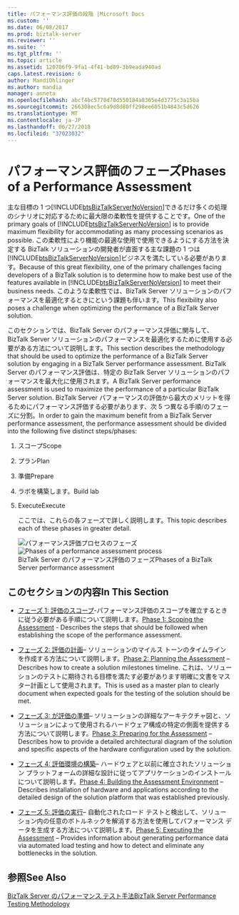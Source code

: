 ```yaml
---
title: パフォーマンス評価の段階 |Microsoft Docs
ms.custom: ''
ms.date: 06/08/2017
ms.prod: biztalk-server
ms.reviewer: ''
ms.suite: ''
ms.tgt_pltfrm: ''
ms.topic: article
ms.assetid: 120706f9-9fa1-4f41-bd89-3b9eada940ad
caps.latest.revision: 6
author: MandiOhlinger
ms.author: mandia
manager: anneta
ms.openlocfilehash: abcf4bc5778d78d550184a8365e4d3775c3a15ba
ms.sourcegitcommit: 266308ec5c6a9d8d80ff298ee6051b4843c5d626
ms.translationtype: MT
ms.contentlocale: ja-JP
ms.lasthandoff: 06/27/2018
ms.locfileid: "37023032"
---
```

# <a name="phases-of-a-performance-assessment"></a><span data-ttu-id="dd32f-102">パフォーマンス評価のフェーズ</span><span class="sxs-lookup"><span data-stu-id="dd32f-102">Phases of a Performance Assessment</span></span>
<span data-ttu-id="dd32f-103">主な目標の 1 つ[!INCLUDE[btsBizTalkServerNoVersion](../includes/btsbiztalkservernoversion-md.md)]できるだけ多くの処理のシナリオに対応するために最大限の柔軟性を提供することです。</span><span class="sxs-lookup"><span data-stu-id="dd32f-103">One of the primary goals of [!INCLUDE[btsBizTalkServerNoVersion](../includes/btsbiztalkservernoversion-md.md)] is to provide maximum flexibility for accommodating as many processing scenarios as possible.</span></span> <span data-ttu-id="dd32f-104">この柔軟性により機能の最適な使用で使用できるようにする方法を決定する BizTalk ソリューションの開発者が直面する主な課題の 1 つは[!INCLUDE[btsBizTalkServerNoVersion](../includes/btsbiztalkservernoversion-md.md)]ビジネスを満たしている必要があります。</span><span class="sxs-lookup"><span data-stu-id="dd32f-104">Because of this great flexibility, one of the primary challenges facing developers of a BizTalk solution is to determine how to make best use of the features available in [!INCLUDE[btsBizTalkServerNoVersion](../includes/btsbiztalkservernoversion-md.md)] to meet their business needs.</span></span> <span data-ttu-id="dd32f-105">このような柔軟性では、BizTalk Server ソリューションのパフォーマンスを最適化するときにという課題も伴います。</span><span class="sxs-lookup"><span data-stu-id="dd32f-105">This flexibility also poses a challenge when optimizing the performance of a BizTalk Server solution.</span></span>  
  
 <span data-ttu-id="dd32f-106">このセクションでは、BizTalk Server のパフォーマンス評価に関与して、BizTalk Server ソリューションのパフォーマンスを最適化するために使用する必要がある方法について説明します。</span><span class="sxs-lookup"><span data-stu-id="dd32f-106">This section describes the methodology that should be used to optimize the performance of a BizTalk Server solution by engaging in a BizTalk Server performance assessment.</span></span> <span data-ttu-id="dd32f-107">BizTalk Server のパフォーマンス評価は、特定の BizTalk Server ソリューションのパフォーマンスを最大化に使用されます。</span><span class="sxs-lookup"><span data-stu-id="dd32f-107">A BizTalk Server performance assessment is used to maximize the performance of a particular BizTalk Server solution.</span></span> <span data-ttu-id="dd32f-108">BizTalk Server パフォーマンスの評価から最大のメリットを得るためにパフォーマンス評価する必要があります、次 5 つ異なる手順/のフェーズに分割。</span><span class="sxs-lookup"><span data-stu-id="dd32f-108">In order to gain the maximum benefit from a BizTalk Server performance assessment, the performance assessment should be divided into the following five distinct steps/phases:</span></span>  
  
1. <span data-ttu-id="dd32f-109">スコープ</span><span class="sxs-lookup"><span data-stu-id="dd32f-109">Scope</span></span>  
  
2. <span data-ttu-id="dd32f-110">プラン</span><span class="sxs-lookup"><span data-stu-id="dd32f-110">Plan</span></span>  
  
3. <span data-ttu-id="dd32f-111">準備</span><span class="sxs-lookup"><span data-stu-id="dd32f-111">Prepare</span></span>  
  
4. <span data-ttu-id="dd32f-112">ラボを構築します。</span><span class="sxs-lookup"><span data-stu-id="dd32f-112">Build lab</span></span>  
  
5. <span data-ttu-id="dd32f-113">Execute</span><span class="sxs-lookup"><span data-stu-id="dd32f-113">Execute</span></span>  
  
   <span data-ttu-id="dd32f-114">ここでは、これらの各フェーズで詳しく説明します。</span><span class="sxs-lookup"><span data-stu-id="dd32f-114">This topic describes each of these phases in greater detail.</span></span>  
  
   <span data-ttu-id="dd32f-115">![パフォーマンス評価プロセスのフェーズ](../technical-guides/media/assessmentprocess.gif "AssessmentProcess")</span><span class="sxs-lookup"><span data-stu-id="dd32f-115">![Phases of a performance assessment process](../technical-guides/media/assessmentprocess.gif "AssessmentProcess")</span></span>  
   <span data-ttu-id="dd32f-116">BizTalk Server のパフォーマンス評価のフェーズ</span><span class="sxs-lookup"><span data-stu-id="dd32f-116">Phases of a BizTalk Server performance assessment</span></span>  
  
## <a name="in-this-section"></a><span data-ttu-id="dd32f-117">このセクションの内容</span><span class="sxs-lookup"><span data-stu-id="dd32f-117">In This Section</span></span>  
  
-   <span data-ttu-id="dd32f-118">[フェーズ 1: 評価のスコープ](../technical-guides/phase-1-scoping-the-assessment.md)-パフォーマンス評価のスコープを確立するときに従う必要がある手順について説明します。</span><span class="sxs-lookup"><span data-stu-id="dd32f-118">[Phase 1: Scoping the Assessment](../technical-guides/phase-1-scoping-the-assessment.md) - Describes the steps that should be followed when establishing the scope of the performance assessment.</span></span>  
  
-   <span data-ttu-id="dd32f-119">[フェーズ 2: 評価の計画](../technical-guides/phase-2-planning-the-assessment.md)– ソリューションのマイルス トーンのタイムラインを作成する方法について説明します。</span><span class="sxs-lookup"><span data-stu-id="dd32f-119">[Phase 2: Planning the Assessment](../technical-guides/phase-2-planning-the-assessment.md) – Describes how to create a solution milestones timeline.</span></span> <span data-ttu-id="dd32f-120">これは、ソリューションのテストに期待される目標を満たす必要があります明確に文書をマスター計画として使用されます。</span><span class="sxs-lookup"><span data-stu-id="dd32f-120">This is used as a master plan to clearly document when expected goals for the testing of the solution should be met.</span></span>  
  
-   <span data-ttu-id="dd32f-121">[フェーズ 3: が評価の準備](../technical-guides/phase-3-preparing-for-the-assessment.md)– ソリューションの詳細なアーキテクチャ図と、ソリューションによって使用されるハードウェア構成の特定の側面を提供する方法について説明します。</span><span class="sxs-lookup"><span data-stu-id="dd32f-121">[Phase 3: Preparing for the Assessment](../technical-guides/phase-3-preparing-for-the-assessment.md) – Describes how to provide a detailed architectural diagram of the solution and specific aspects of the hardware configuration used by the solution.</span></span>  
  
-   <span data-ttu-id="dd32f-122">[フェーズ 4: 評価環境の構築](../technical-guides/phase-4-building-the-assessment-environment.md)– ハードウェアと以前に確立されたソリューション プラットフォームの詳細な設計に従ってアプリケーションのインストールについて説明します。</span><span class="sxs-lookup"><span data-stu-id="dd32f-122">[Phase 4: Building the Assessment Environment](../technical-guides/phase-4-building-the-assessment-environment.md) – Describes installation of hardware and applications according to the detailed design of the solution platform that was established previously.</span></span>  
  
-   <span data-ttu-id="dd32f-123">[フェーズ 5: 評価の実行](../technical-guides/phase-5-executing-the-assessment.md)– 自動化されたロード テストと検出して、ソリューション内の任意のボトルネックを解消する方法を使用してパフォーマンス データを生成する方法について説明します。</span><span class="sxs-lookup"><span data-stu-id="dd32f-123">[Phase 5: Executing the Assessment](../technical-guides/phase-5-executing-the-assessment.md) – Provides information about generating performance data via automated load testing and how to detect and eliminate any bottlenecks in the solution.</span></span>  
  
## <a name="see-also"></a><span data-ttu-id="dd32f-124">参照</span><span class="sxs-lookup"><span data-stu-id="dd32f-124">See Also</span></span>  
 [<span data-ttu-id="dd32f-125">BizTalk Server のパフォーマンス テスト手法</span><span class="sxs-lookup"><span data-stu-id="dd32f-125">BizTalk Server Performance Testing Methodology</span></span>](../technical-guides/biztalk-server-performance-testing-methodology.md)